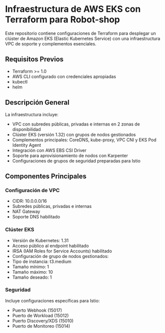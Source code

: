 # Infraestructura de AWS EKS con Terraform para Robot-shop

Este repositorio contiene configuraciones de Terraform para desplegar un clúster de Amazon EKS (Elastic Kubernetes Service) con una infraestructura VPC de soporte y complementos esenciales.

## Requisitos Previos

- Terraform >= 1.0
- AWS CLI configurado con credenciales apropiadas
- kubectl
- helm

## Descripción General

La infraestructura incluye:
- VPC con subredes públicas, privadas e internas en 2 zonas de disponibilidad
- Clúster EKS (versión 1.32) con grupos de nodos gestionados
- Complementos principales: CoreDNS, kube-proxy, VPC CNI y EKS Pod Identity Agent
- Integración con AWS EBS CSI Driver
- Soporte para aprovisionamiento de nodos con Karpenter
- Configuraciones de grupos de seguridad preparadas para Istio

## Componentes Principales

### Configuración de VPC
- CIDR: 10.0.0.0/16
- Subredes públicas, privadas e internas
- NAT Gateway
- Soporte DNS habilitado

### Clúster EKS
- Versión de Kubernetes: 1.31
- Acceso público al endpoint habilitado
- IRSA (IAM Roles for Service Accounts) habilitado
- Configuración de grupo de nodos gestionados:
 - Tipo de instancia: t3.medium
 - Tamaño mínimo: 1
 - Tamaño máximo: 10
 - Tamaño deseado: 1

### Seguridad
Incluye configuraciones específicas para Istio:
- Puerto Webhook (15017)
- Puerto de Workload (15012)
- Puerto Discovery/XDS (15010)
- Puerto de Monitoreo (15014)


